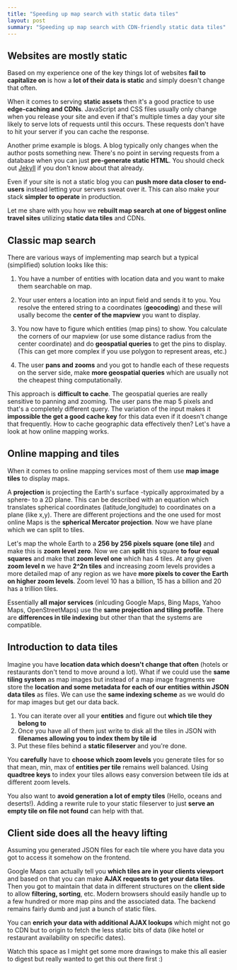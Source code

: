 ```yaml
---
title: "Speeding up map search with static data tiles"
layout: post
summary: "Speeding up map search with CDN-friendly static data tiles"
---
```


## Websites are mostly static

Based on my experience one of the key things lot of websites **fail to capitalize on** is how a **lot of their data is static** and simply doesn't change that often.

When it comes to serving **static assets** then it's a good practice to use **edge-caching and CDNs**. JavaScript and CSS files usually only change when you release your site and even if that's multiple times a day your site likely to serve lots of requests until this occurs. These requests don't have to hit your server if you can cache the response.

Another prime example is blogs. A blog typically only changes when the author posts something new. There's no point in serving requests from a database when you can just **pre-generate static HTML**. You should check out [Jekyll](http://jekyllrb.com/) if you don't know about that already.

Even if your site is not a static blog you can **push more data closer to end-users** instead letting your servers sweat over it. This can also make your stack **simpler to operate** in production.

Let me share with you how we **rebuilt map search at one of biggest online travel sites** utilizing **static data tiles** and CDNs.

## Classic map search

There are various ways of implementing map search but a typical (simplified) solution looks like this:

1. You have a number of entities with location data and you want to make them searchable on map.

2. Your user enters a location into an input field and sends it to you. You resolve the entered string to a coordinates (**geocoding**) and these will usally become the **center of the mapview** you want to display.

3. You now have to figure which entities (map pins) to show. You calculate the corners of our mapview (or use some distance radius from the center coordinate) and do **geospatial queries** to get the pins to display. (This can get more complex if you use polygon to represent areas, etc.)

4. The user **pans and zooms** and you got to handle each of these requests on the server side, make **more geospatial queries** which are usually not the cheapest thing computationally.

This approach is **difficult to cache**. The geospatial queries are really sensitive to panning and zooming. The user pans the map 5 pixels and that's a completely different query. The variation of the input makes it **impossible the get a good cache key** for this data even if it doesn't change that frequently. How to cache geographic data effectively then? Let's have a look at how online mapping works.

## Online mapping and tiles

When it comes to online mapping services most of them use **map image tiles** to display maps.

A **projection** is projecting the Earth's surface -typically approximated by a sphere- to a 2D plane. This can be described with an equation which translates spherical coordinates (latitude,longitude) to coordinates on a plane (like x,y). There are different projections and the one used for most online Maps is the **spherical Mercator projection**. Now we have plane which we can split to tiles.

Let's map the whole Earth to a **256 by 256 pixels square (one tile)** and make this is **zoom level zero**. Now we can **split** this square **to four equal squares** and make that **zoom level one** which has 4 tiles. At any given **zoom level n** we have **2^2n tiles** and increasing zoom levels provides a more detailed map of any region as we have **more pixels to cover the Earth on higher zoom levels**. Zoom level 10 has a billion, 15 has a billion and 20 has a trillion tiles.

Essentially **all major services** (inlcuding Google Maps, Bing Maps, Yahoo Maps, OpenStreetMaps) use the **same projection and tiling profile**. There are **differences in tile indexing** but other than that the systems are compatible.

## Introduction to data tiles

Imagine you have **location data which doesn't change that often** (hotels or restaurants don't tend to move around a lot). What if we could use the **same tiling system** as map images but instead of a map image fragments we store the **location and some metadata for each of our entities within JSON data tiles** as files. We can use the **same indexing scheme** as we would do for map images but get our data back.

1. You can iterate over all your **entities** and figure out **which tile they belong to**
2. Once you have all of them just write to disk all the tiles in JSON with **filenames allowing you to index them by tile id**
3. Put these files behind a **static fileserver** and you're done.

You **carefully** have to **choose which zoom levels** you generate tiles for so that mean, min, max of **entities per tile** remains well balanced. Using **quadtree keys** to index your tiles allows easy conversion between tile ids at different zoom levels.

You also want to **avoid generation a lot of empty tiles** (Hello, oceans and deserts!). Adding a rewrite rule to your static fileserver to just **serve an empty tile on file not found** can help with that.

## Client side does all the heavy lifting

Assuming you generated JSON files for each tile where you have data you got to access it somehow on the frontend.

Google Maps can actually tell you **which tiles are in your clients viewport** and based on that you can make **AJAX requests to get your data tiles**. Then you got to maintain that data in different structures on the **client side** to allow **filtering, sorting**, etc. Modern browsers should easily handle up to a few hundred or more map pins and the associated data. The backend remains fairly dumb and just a bunch of static files.

You can **enrich your data with additional AJAX lookups** which might not go to CDN but to origin to fetch the less static bits of data (like hotel or restaurant availability on specific dates).

Watch this space as I might get some more drawings to make this all easier to digest but really wanted to get this out there first :)
